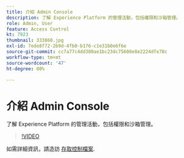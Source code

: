 ```yaml
---
title: 介紹 Admin Console
description: 了解 Experience Platform 的管理活動，包括權限和沙箱管理。
role: Admin, User
feature: Access Control
kt: 7923
thumbnail: 333860.jpg
exl-id: 7ede8f72-2b9d-4fb0-b176-c1e31b0e6f6e
source-git-commit: cc7a77c4dd380ae1bc23dc75608e8e2224dfe78c
workflow-type: tm+mt
source-wordcount: '47'
ht-degree: 80%

---
```


# 介紹 Admin Console

了解 Experience Platform 的管理活動，包括權限和沙箱管理。

>[!VIDEO](https://video.tv.adobe.com/v/333860?quality=12&learn=on)

如需詳細資訊，請造訪 [存取控制檔案](https://experienceleague.adobe.com/docs/experience-platform/access-control/home.html?lang=zh-Hant).